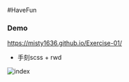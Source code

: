 #HaveFun

### Demo
https://misty1636.github.io/Exercise-01/

+ 手刻scss + rwd

![index](https://user-images.githubusercontent.com/47848363/57984967-9d56bf80-7a93-11e9-9d1c-c48d40f3e271.png)
